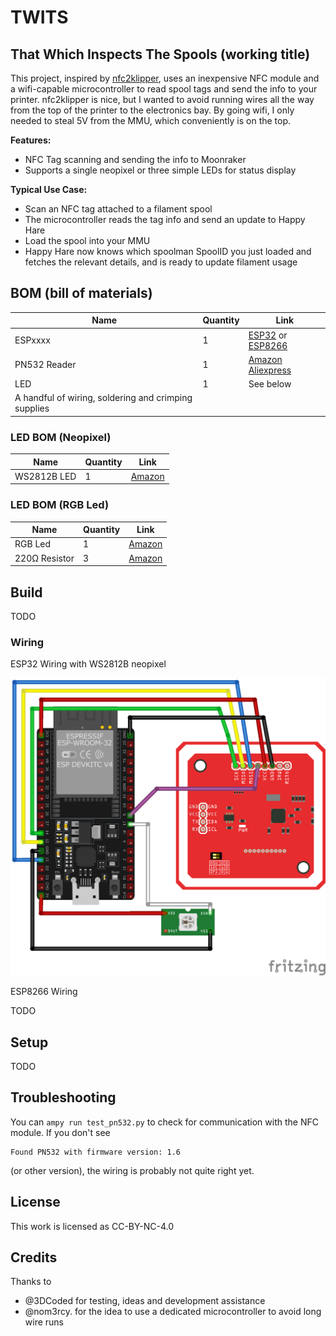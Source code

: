# TWITS
## That Which Inspects The Spools (working title)

This project, inspired by [nfc2klipper](https://github.com/bofh69/nfc2klipper), uses an inexpensive NFC module and a wifi-capable microcontroller to read spool tags and send the info to your printer.
nfc2klipper is nice, but I wanted to avoid running wires all the way from the top of the printer to the electronics bay. By going wifi, I only needed to steal 5V from the MMU, which conveniently is on the top.

**Features:**
- NFC Tag scanning and sending the info to Moonraker
- Supports a single neopixel or three simple LEDs for status display

**Typical Use Case:**
- Scan an NFC tag attached to a filament spool
- The microcontroller reads the tag info and send an update to Happy Hare
- Load the spool into your MMU
- Happy Hare now knows which spoolman SpoolID you just loaded and fetches the relevant details, and is ready to update filament usage

## BOM (bill of materials)

| Name | Quantity | Link |
| - | - | - |
| ESPxxxx | 1 | [ESP32](https://a.co/d/i2e4Yh6) or [ESP8266](https://a.co/d/aY65q75) |
| PN532 Reader | 1 | [Amazon](https://a.co/d/1GwTvsT) [Aliexpress](https://www.aliexpress.com/item/1005007182056113.html) |
| LED | 1 | See below |
| A handful of wiring, soldering and crimping supplies | | |

### LED BOM (Neopixel)

| Name | Quantity | Link |
| - | - | - |
| WS2812B LED | 1 | [Amazon](https://a.co/d/6XfH9Zn) |

### LED BOM (RGB Led)

| Name | Quantity | Link |
| - | - | - |
| RGB Led | 1 | [Amazon](https://a.co/d/e1wHlhK) |
| 220Ω Resistor | 3 | [Amazon](https://a.co/d/3rpyEVH) |

## Build
TODO

### Wiring

ESP32 Wiring with WS2812B neopixel

![](images/ESP32%20Diagram.png)

ESP8266 Wiring

TODO

## Setup
TODO

## Troubleshooting
You can `ampy run test_pn532.py` to check for communication with the NFC module. If you don't see
```
Found PN532 with firmware version: 1.6
```
(or other version), the wiring is probably not quite right yet.

## License
This work is licensed as CC-BY-NC-4.0

## Credits
Thanks to
- @3DCoded for testing, ideas and development assistance
- @nom3rcy. for the idea to use a dedicated microcontroller to avoid long wire runs